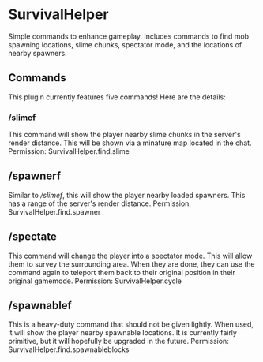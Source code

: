# SurvivalHelper
Simple commands to enhance gameplay. Includes commands to find mob spawning locations, slime chunks, spectator mode, and the locations of nearby spawners.

## Commands
This plugin currently features five commands! Here are the details:

### /slimef
This command will show the player nearby slime chunks in the server's render distance. This will be shown via a minature map located in the chat. 
Permission: SurvivalHelper.find.slime

## /spawnerf
Similar to */slimef*, this will show the player nearby loaded spawners. This has a range of the server's render distance.
Permission: SurvivalHelper.find.spawner

## /spectate
This command will change the player into a spectator mode. This will allow them to survey the surrounding area. When they are done, they can use the command again to teleport them back to their original position in their original gamemode.
Permission: SurvivalHelper.cycle

## /spawnablef
This is a heavy-duty command that should not be given lightly. When used, it will show the player nearby spawnable locations. It is currently fairly primitive, but it will hopefully be upgraded in the future.
Permission: SurvivalHelper.find.spawnableblocks
